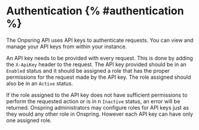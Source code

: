 # Authentication {% #authentication %}

The Onpsring API uses API keys to authenticate requests. You can view and manage your API keys from within your instance.

An API key needs to be provided with every request. This is done by adding the `X-ApiKey` header to the request. The API key provided should be in an `Enabled` status and it should be assigned a role that has the proper permissions for the request made by the API key. The role assigned should also be in an `Active` status.

If the role assigned to the API key does not have sufficient permissions to perform the requested action or is in n `Inactive` status, an error will be returned. Onspring administrators may configure roles for API keys just as they would any other role in Onspring. However each API key can have only one assigned role.
